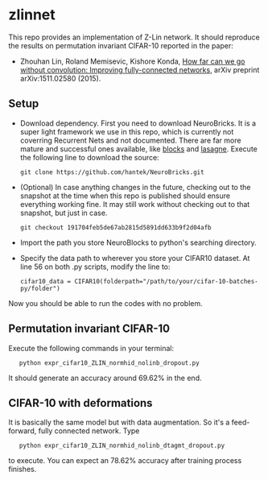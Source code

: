 # zlinnet
This repo provides an implementation of Z-Lin network. It should reproduce the results on permutation invariant CIFAR-10 reported in the paper:
 - Zhouhan Lin, Roland Memisevic, Kishore Konda, [How far can we go without convolution: Improving fully-connected networks](http://arxiv.org/pdf/1511.02580v1.pdf), arXiv preprint arXiv:1511.02580 (2015).

## Setup
 - Download dependency. First you need to download NeuroBricks. It is a super light framework we use in this repo, which is currently not coverring Recurrent Nets and not documented. There are far more mature and successful ones available, like [blocks](https://github.com/mila-udem/blocks) and [lasagne](https://github.com/Lasagne/Lasagne). Execute the following line to download the source:

       git clone https://github.com/hantek/NeuroBricks.git

 - (Optional) In case anything changes in the future, checking out to the snapshot at the time when this repo is published should ensure everything working fine. It may still work without checking out to that snapshot, but just in case.

       git checkout 191704feb5de67ab2815d5891dd633b9f2d04afb

 - Import the path you store NeuroBlocks to python's searching directory.

 - Specify the data path to wherever you store your CIFAR10 dataset. At line 56 on both .py scripts, modify the line to:

       cifar10_data = CIFAR10(folderpath="/path/to/your/cifar-10-batches-py/folder")

Now you should be able to run the codes with no problem.

## Permutation invariant CIFAR-10

Execute the following commands in your terminal:

       python expr_cifar10_ZLIN_normhid_nolinb_dropout.py

It should generate an accuracy around 69.62% in the end.

## CIFAR-10 with deformations

It is basically the same model but with data augmentation. So it's a feed-forward, fully connected network. Type

       python expr_cifar10_ZLIN_normhid_nolinb_dtagmt_dropout.py

to execute. You can expect an 78.62% accuracy after training process finishes.


